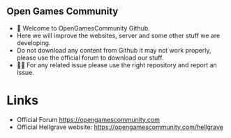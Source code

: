 ## Open Games Community

- 🙋‍ Welcome to OpenGamesCommunity Github. 
- Here we will improve the websites, server and some other stuff we are developing. 
- Do not download any content from Github it may not work properly, please use the official forum to download our stuff. 
- 👩‍💻 For any related issue please use the right repository and report an Issue.

# Links

- Official Forum https://opengamescommunity.com
- Official Hellgrave website: https://opengamescommunity.com/hellgrave

